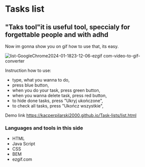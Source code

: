 # Tasks list
## "Taks tool"it is useful tool, speccialy for forgettable people and with adhd
Now im gonna show you on gif how to use that, its easy.

![list-GoogleChrome2024-01-1823-12-06-ezgif com-video-to-gif-converter](https://github.com/KacperPilarski2000/tasks-list/assets/149115548/14839c8b-4647-42d1-a992-4d3cebc528a9)


Instruction how to use:
- type, what you wanna to do,
- press blue button,
- when you do your task, press green button,
- when you wanna delete task, press red button,
- to hide done tasks, press "Ukryj ukończone",
- to check all tasks, press "Ukończ wszystkie",

Demo link 
https://kacperpilarski2000.github.io/Task-lists/list.html

### Languages and tools in this side
- HTML
- Java Script
- CSS
- BEM
- ezgif.com

